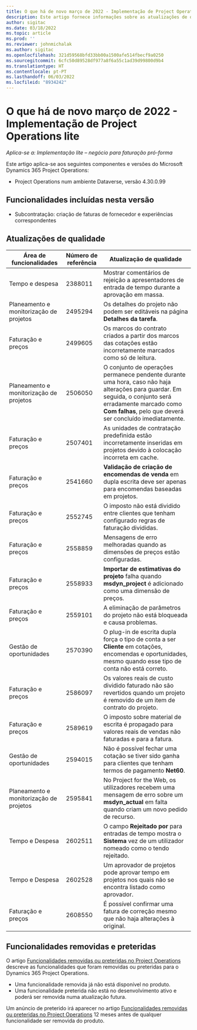 ```yaml
---
title: O que há de novo março de 2022 - Implementação de Project Operations lite
description: Este artigo fornece informações sobre as atualizações de qualidade que estão disponíveis na versão de março de 2022 da implementação do Project Operations Lite.
author: sigitac
ms.date: 03/18/2022
ms.topic: article
ms.prod: ''
ms.reviewer: johnmichalak
ms.author: sigitac
ms.openlocfilehash: 321d59568bfd33bb00a1500afe514fbecf9a0250
ms.sourcegitcommit: 6cfc50d89528df977a8f6a55c1ad39d99800d9b4
ms.translationtype: HT
ms.contentlocale: pt-PT
ms.lasthandoff: 06/03/2022
ms.locfileid: "8934242"
---
```

# <a name="whats-new-march-2022---project-operations-lite-deployment"></a>O que há de novo março de 2022 - Implementação de Project Operations lite

_Aplica-se a: Implementação lite – negócio para faturação pró-forma_

Este artigo aplica-se aos seguintes componentes e versões do Microsoft Dynamics 365 Project Operations:

- Project Operations num ambiente Dataverse, versão 4.30.0.99

## <a name="features-included-in-this-release"></a>Funcionalidades incluídas nesta versão

- Subcontratação: criação de faturas de fornecedor e experiências correspondentes

## <a name="quality-updates"></a>Atualizações de qualidade

| Área de funcionalidades | Número de referência | Atualização de qualidade |
| --- | --- | --- |
| Tempo e despesa | 2388011 | Mostrar comentários de rejeição a apresentadores de entrada de tempo durante a aprovação em massa. |
| Planeamento e monitorização de projetos | 2495294 | Os detalhes do projeto não podem ser editáveis na página **Detalhes da tarefa**. |
| Faturação e preços | 2499605 | Os marcos do contrato criados a partir dos marcos das cotações estão incorretamente marcados como só de leitura. |
| Planeamento e monitorização de projetos | 2506050 | O conjunto de operações permanece pendente durante uma hora, caso não haja alterações para guardar. Em seguida, o conjunto será erradamente marcado como **Com falhas**, pelo que deverá ser concluído imediatamente. |
| Faturação e preços | 2507401 | As unidades de contratação predefinida estão incorretamente inseridas em projetos devido à colocação incorreta em cache. |
| Faturação e preços | 2541660 | **Validação de criação de encomendas de venda** em dupla escrita deve ser apenas para encomendas baseadas em projetos. |
| Faturação e preços | 2552745 | O imposto não está dividido entre clientes que tenham configurado regras de faturação divididas. |
| Faturação e preços | 2558859 | Mensagens de erro melhoradas quando as dimensões de preços estão configuradas. |
| Faturação e preços | 2558933 | **Importar de estimativas do projeto** falha quando **msdyn\_project** é adicionado como uma dimensão de preços. |
| Faturação e preços | 2559101 | A eliminação de parâmetros do projeto não está bloqueada e causa problemas. |
| Gestão de oportunidades | 2570390 | O plug-in de escrita dupla força o tipo de conta a ser **Cliente** em cotações, encomendas e oportunidades, mesmo quando esse tipo de conta não está correto. |
| Faturação e preços | 2586097 | Os valores reais de custo dividido faturado não são revertidos quando um projeto é removido de um item de contrato do projeto. |
| Faturação e preços | 2589619 | O imposto sobre material de escrita é propagado para valores reais de vendas não faturadas e para a fatura. |
| Gestão de oportunidades | 2594015 | Não é possível fechar uma cotação se tiver sido ganha para clientes que tenham termos de pagamento **Net60**. |
| Planeamento e monitorização de projetos | 2595841 | No Project for the Web, os utilizadores recebem uma mensagem de erro sobre um **msdyn\_actual** em falta quando criam um novo pedido de recurso. |
| Tempo e Despesa | 2602511 | O campo **Rejeitado por** para entradas de tempo mostra o **Sistema** vez de um utilizador nomeado como o tendo rejeitado. |
| Tempo e Despesa | 2602528 | Um aprovador de projetos pode aprovar tempo em projetos nos quais não se encontra listado como aprovador. |
| Faturação e preços | 2608550 | É possível confirmar uma fatura de correção mesmo que não haja alterações à original. |

## <a name="removed-and-deprecated-features"></a>Funcionalidades removidas e preteridas

O artigo [Funcionalidades removidas ou preteridas no Project Operations](../../whats-new/removed-depreciated-features-project.md) descreve as funcionalidades que foram removidas ou preteridas para o Dynamics 365 Project Operations.

- Uma funcionalidade removida já não está disponível no produto.
- Uma funcionalidade preterida não está no desenvolvimento ativo e poderá ser removida numa atualização futura.

Um anúncio de preterido irá aparecer no artigo [Funcionalidades removidas ou preteridas no Project Operations](../../whats-new/removed-depreciated-features-project.md) 12 meses antes de qualquer funcionalidade ser removida do produto.
